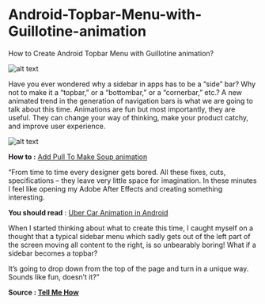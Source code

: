 # Android-Topbar-Menu-with-Guillotine-animation
How to Create Android Topbar Menu with Guillotine animation?

![alt text][logo1]

[logo1]: http://www.tellmehow.co/wp-content/uploads/2017/09/Create-Android-Topbar-Menu-with-Guillotine-animation-tellmehow-696x522.gif "Tell Me How"

Have you ever wondered why a sidebar in apps has to be a “side” bar? Why not to make it a “topbar,” or a “bottombar,” or a “cornerbar,” etc.?
A new animated trend in the generation of navigation bars is what we are going to talk about this time. Animations are fun but most importantly, they are useful. They can change your way of thinking, make your product catchy, and improve user experience.

![alt text][logo]

[logo]: https://camo.githubusercontent.com/f044b38de3fed4496b98dff747b3bf6555ec67e4/68747470733a2f2f6431337961637572716a676172612e636c6f756466726f6e742e6e65742f75736572732f3439353739322f73637265656e73686f74732f323131333331342f64726166742d30332e676966 "Tell Me How"

**How to :** [Add Pull To Make Soup animation](http://www.tellmehow.co/add-pull-make-soup-animation/)

“From time to time every designer gets bored. All these fixes, cuts, specifications – they leave very little space for imagination. In these minutes I feel like opening my Adobe After Effects and creating something interesting.

**You should read** : [Uber Car Animation in Android](http://www.tellmehow.co/add-uber-car-animation-android/)

When I started thinking about what to create this time, I caught myself on a thought that a typical sidebar menu which sadly gets out of the left part of the screen moving all content to the right, is so unbearably boring! What if a sidebar becomes a topbar?

It’s going to drop down from the top of the page and turn in a unique way. Sounds like fun, doesn’t it?”

**Source : [Tell Me How](http://www.tellmehow.co/create-android-topbar-menu-guillotine-animation/)**
